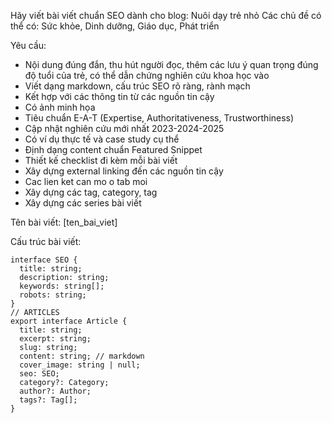 Hãy viết bài viết chuẩn SEO dành cho blog: Nuôi dạy trẻ nhỏ
Các chủ đề có thể có: Sức khỏe, Dinh dưỡng, Giáo dục, Phát triển

Yêu cầu: 
- Nội dung đúng đắn, thu hút người đọc, thêm các lưu ý quan trọng đúng độ tuổi của trẻ, có thể dẫn chứng nghiên cứu khoa học vào
- Viết dạng markdown, cấu trúc SEO rõ ràng, rành mạch
- Kết hợp với các thông tin từ các nguồn tin cậy
- Có ảnh minh họa
- Tiêu chuẩn E-A-T (Expertise, Authoritativeness, Trustworthiness)
- Cập nhật nghiên cứu mới nhất 2023-2024-2025
- Có ví dụ thực tế và case study cụ thể
- Định dạng content chuẩn Featured Snippet
- Thiết kế checklist đi kèm mỗi bài viết
- Xây dựng external linking đến các nguồn tin cậy
- Cac lien ket can mo o tab moi
- Xây dựng các tag, category, tag
- Xây dựng các series bài viết


Tên bài viết: [ten_bai_viet]

Cấu trúc bài viết:

```
interface SEO {
  title: string;
  description: string;
  keywords: string[];
  robots: string;
}
// ARTICLES
export interface Article {
  title: string;
  excerpt: string;
  slug: string;
  content: string; // markdown
  cover_image: string | null;
  seo: SEO;
  category?: Category;
  author?: Author;
  tags?: Tag[];
}
```
